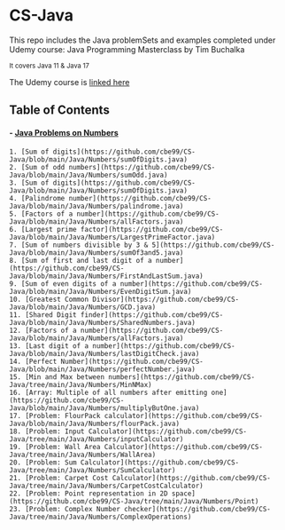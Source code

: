 # CS-Java
This repo includes the Java problemSets and examples completed under Udemy course: Java Programming Masterclass by Tim Buchalka

<sub>It covers Java 11 & Java 17</sub>

The Udemy course is [linked here](https://www.udemy.com/course/java-the-complete-java-developer-course/)

## Table of Contents
#### - [Java Problems on Numbers](https://github.com/cbe99/CS-Java/tree/main/Java/Numbers)
    1. [Sum of digits](https://github.com/cbe99/CS-Java/blob/main/Java/Numbers/sumOfDigits.java)
    2. [Sum of odd numbers](https://github.com/cbe99/CS-Java/blob/main/Java/Numbers/sumOdd.java)
    3. [Sum of digits](https://github.com/cbe99/CS-Java/blob/main/Java/Numbers/sumOfDigits.java)
    4. [Palindrome number](https://github.com/cbe99/CS-Java/blob/main/Java/Numbers/palindrome.java)
    5. [Factors of a number](https://github.com/cbe99/CS-Java/blob/main/Java/Numbers/allFactors.java)
    6. [Largest prime factor](https://github.com/cbe99/CS-Java/blob/main/Java/Numbers/LargestPrimeFactor.java)
    7. [Sum of numbers divisible by 3 & 5](https://github.com/cbe99/CS-Java/blob/main/Java/Numbers/sumOf3and5.java)
    8. [Sum of first and last digit of a number](https://github.com/cbe99/CS-Java/blob/main/Java/Numbers/FirstAndLastSum.java)
    9. [Sum of even digits of a number](https://github.com/cbe99/CS-Java/blob/main/Java/Numbers/EvenDigitSum.java)
    10. [Greatest Common Divisor](https://github.com/cbe99/CS-Java/blob/main/Java/Numbers/GCD.java)
    11. [Shared Digit finder](https://github.com/cbe99/CS-Java/blob/main/Java/Numbers/SharedNumbers.java)
    12. [Factors of a number](https://github.com/cbe99/CS-Java/blob/main/Java/Numbers/allFactors.java)
    13. [Last digit of a number](https://github.com/cbe99/CS-Java/blob/main/Java/Numbers/lastDigitCheck.java)
    14. [Perfect Number](https://github.com/cbe99/CS-Java/blob/main/Java/Numbers/perfectNumber.java)
    15. [Min and Max between numbers](https://github.com/cbe99/CS-Java/tree/main/Java/Numbers/MinNMax)
    16. [Array: Multiple of all numbers after emitting one](https://github.com/cbe99/CS-Java/blob/main/Java/Numbers/multiplyButOne.java)
    17. [Problem: FlourPack calculator](https://github.com/cbe99/CS-Java/blob/main/Java/Numbers/flourPack.java)
    18. [Problem: Input Calculator](https://github.com/cbe99/CS-Java/tree/main/Java/Numbers/inputCalculator)
    19. [Problem: Wall Area Calculator](https://github.com/cbe99/CS-Java/tree/main/Java/Numbers/WallArea)
    20. [Problem: Sum Calculator](https://github.com/cbe99/CS-Java/tree/main/Java/Numbers/SumCalculator)
    21. [Problem: Carpet Cost Calculator](https://github.com/cbe99/CS-Java/tree/main/Java/Numbers/CarpetCostCalculator)
    22. [Problem: Point representation in 2D space](https://github.com/cbe99/CS-Java/tree/main/Java/Numbers/Point)
    23. [Problem: Complex Number checker](https://github.com/cbe99/CS-Java/tree/main/Java/Numbers/ComplexOperations)
